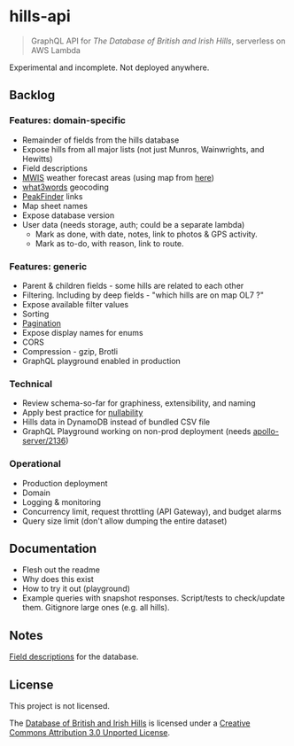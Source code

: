 # hills-api
> GraphQL API for *The Database of British and Irish Hills*, serverless on AWS Lambda

Experimental and incomplete. Not deployed anywhere.


## Backlog

### Features: domain-specific
* Remainder of fields from the hills database
* Expose hills from all major lists (not just Munros, Wainwrights, and Hewitts)
* Field descriptions
* [MWIS](http://www.mwis.org.uk/) weather forecast areas (using map from [here](https://www.walkhighlands.co.uk/Forum/viewtopic.php?f=1&t=85322))
* [what3words](https://docs.what3words.com/api/v3/) geocoding
* [PeakFinder](https://www.peakfinder.org) links
* Map sheet names
* Expose database version
* User data (needs storage, auth; could be a separate lambda)
  * Mark as done, with date, notes, link to photos & GPS activity.
  * Mark as to-do, with reason, link to route.


### Features: generic
* Parent & children fields - some hills are related to each other
* Filtering. Including by deep fields - "which hills are on map OL7 ?"
* Expose available filter values
* Sorting
* [Pagination](https://graphql.org/learn/pagination/)
* Expose display names for enums
* CORS
* Compression - gzip, Brotli
* GraphQL playground enabled in production


### Technical
* Review schema-so-far for graphiness, extensibility, and naming
* Apply best practice for [nullability](https://graphql.org/learn/best-practices/#nullability)
* Hills data in DynamoDB instead of bundled CSV file
* GraphQL Playground working on non-prod deployment (needs [apollo-server/2136](https://github.com/apollographql/apollo-server/issues/2136#issuecomment-458465128))


### Operational
* Production deployment
* Domain
* Logging & monitoring
* Concurrency limit, request throttling (API Gateway), and budget alarms
* Query size limit (don't allow dumping the entire dataset)


## Documentation
* Flesh out the readme
* Why does this exist
* How to try it out (playground)
* Example queries with snapshot responses. Script/tests to check/update them. Gitignore large ones (e.g. all hills).


## Notes
[Field descriptions](http://www.hills-database.co.uk/database_notes.html#fields) for the database.


## License
This project is not licensed.

The [Database of British and Irish Hills](http://www.hills-database.co.uk/) is licensed under a [Creative Commons Attribution 3.0 Unported License](http://creativecommons.org/licenses/by/3.0/deed.en_GB).
